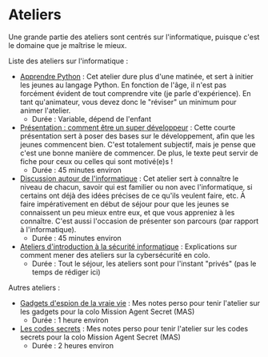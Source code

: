 # Ateliers

Une grande partie des ateliers sont centrés sur l'informatique, puisque c'est le domaine que je maîtrise le mieux.

Liste des ateliers sur l'informatique :
+ [Apprendre Python](https://github.com/ajuelosemmanuel/Apprendre_Python) : Cet atelier dure plus d'une matinée, et sert à initier les jeunes au langage Python. En fonction de l'âge, il n'est pas forcément évident de tout comprendre vite (je parle d'expérience). En tant qu'animateur, vous devez donc le "réviser" un minimum pour animer l'atelier.
  + Durée : Variable, dépend de l'enfant
+ [Présentation : comment être un super développeur](%C3%8Atre_un_giga_dev.md) : Cette courte présentation sert à poser des bases sur le développement, afin que les jeunes commencent bien. C'est totalement subjectif, mais je pense que c'est une bonne manière de commencer. De plus, le texte peut servir de fiche pour ceux ou celles qui sont motivé(e)s !
  + Durée : 45 minutes environ
+ [Discussion autour de l'informatique](blabla_informatique.md) : Cet atelier sert à connaître le niveau de chacun, savoir qui est familier ou non avec l'informatique, si certains ont déjà des idées précises de ce qu'ils veulent faire, etc. À faire impérativement en début de séjour pour que les jeunes se connaissent un peu mieux entre eux, et que vous appreniez à les connaître. C'est aussi l'occasion de présenter son parcours (par rapport à l'informatique).
  + Durée : 45 minutes environ
+ [Ateliers d'introduction à la sécurité informatique](ateliers_cybersec.md) : Explications sur comment mener des ateliers sur la cybersécurité en colo.
  + Durée : Tout le séjour, les ateliers sont pour l'instant "privés" (pas le temps de rédiger ici)
 
Autres ateliers :
+ [Gadgets d'espion de la vraie vie](gadgets.md) : Mes notes perso pour tenir l'atelier sur les gadgets pour la colo Mission Agent Secret (MAS)
  + Durée : 1 heure environ
+ [Les codes secrets](codes_secrets.md) : Mes notes perso pour tenir l'atelier sur les codes secrets pour la colo Mission Agent Secret (MAS)
  + Durée : 2 heures environ
